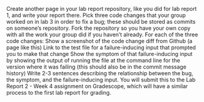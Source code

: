 Create another page in your lab report repository, like you did for lab report 1, and write your report there.
Pick three code changes that your group worked on in lab 3 in order to fix a bug; these should be stored as commits on someone’s repository. Fork the repository so you have your own copy with all the work your group did if you haven’t already.
For each of the three code changes:
Show a screenshot of the code change diff from Github (a page like this)
Link to the test file for a failure-inducing input that prompted you to make that change
Show the symptom of that failure-inducing input by showing the output of running the file at the command line for the version where it was failing (this should also be in the commit message history)
Write 2-3 sentences describing the relationship between the bug, the symptom, and the failure-inducing input.
You will submit this to the Lab Report 2 - Week 4 assignment on Gradescope, which will have a similar process to the first lab report for grading.
